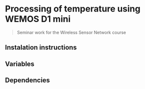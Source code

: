 # Processing of temperature using WEMOS D1 mini 
> Seminar work for the Wireless Sensor Network course

## Instalation instructions

## Variables

## Dependencies